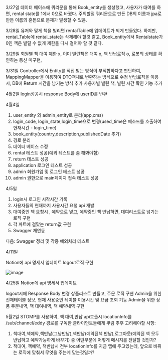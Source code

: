 3/27일
데이터 베이스에 쿼리문을 통해 Book_entity를 생성했고, 사용자가 대여를 하면, rental state를 1에서 0으로 바꿨다.
주의할점 쿼리문으로 만든 DB의 이름과 jpa로 만든 이름의 혼돈으로 문제가 발생할 수 있음.

3/28일
유저와 맞게 책을 빌리면 rentalTable에 업데이트가 되게 만들었다.
하지만, rental_Table에 rental_state는 삭제해야 할것 같고,
Book_entity에서 Rentalstate가 0인 책은 빌릴 수 없게 제한을 다시 걸어야 할 것 같다.

3/29일
회원별 책 대여 제한 x, 이미 빌린책은 대여 x, 책 반납로직 o, 로봇의 상태를 확인하는 통신 미구현,

3/31일
Controller에서 Entity를 직접 받는 방식이 부적합하다고 판단하여, MappingMapper을 이용하여 DTO객체로 변환하는 방식으로 수정
반납로직을 이용시, DB에 Return 시간을 남기는 방식 추가
사용자별 빌린 책, 빌린 시간 확인 기능 추가

4월2일
login성공시 response Body에 userID를 반환

4월4일
1. user_entity 와 admin_entity로 분리(app,cms)
2. login_code, login_state,login_time으로 변경(used_time은 메소드를 호출하여 현재시간 - login_time)
3. book_entity(country,description,publishedDate 추가)
4. 경로 분리
5. 데이터 베이스 수정
5. rental 테스트 성공(예외 테스트를 좀 해봐야함)
6. return 테스트 성공
7. application 로그인 테스트 성공
8. admin 회원가입 및 로그인 테스트 성공
9. admin 권한으로 main페이지 접속 테스트 성공

4/5일
1. login시 로그인 시작시간 기록
2. 사용자들의 현재까지 사용시간 요청 api 개발
3. 대여중인 책 요청시 , 예약으로 넣고, 예약중인 책 반납하면, 대여리스트로 넘기는 로직 구현
4. 각 파트에 걸맞는 return값 구현
5. Swagger 재연동

다음:
Swagger 정리 및 각종 예외처리 테스트


4/11일

Notion에 api 명세서 업데이트
logout로직 구현




![image](https://github.com/Losientonana/-Graduation_Project/assets/118197691/d5bb6370-b5e0-4943-a747-f1e1061cac12)





4/25일 Notion에 api 명세서 업데이트

logout시에 Response Body 변경
상품리스트 만들고, 주문 로직 구현
Admin을 위한 전체테이블 정보, 현재 사용중인 테이블 이용시간 및 요금 조회 기능
Admin을 위한 상품 주문내역, 책 대여내역, 책 예약내역 구현





5월2일 
STOMP를 사용하여,
책 대여,반납 api호출시 locationInfo를 
/sub/channel/eddy 경로를 구독한 클라이언트들에게 뿌림
추후 고려해야할 사항: 
1. 책대여,책예약,책반납(그냥반납),책반납(예약된책 반납),로그아웃(예약된 책 모두 반납하고 예약가능하게 바꾸기) 중 어떤부분에 어떻게 메시지를 전달할 것인가?
2. 책대여, 책예약, 책반납시 전부 locationInfo를 지금 앱에 주고있는데, 앞으로 바뀌는 로직에 맞춰서 무엇을 주는게 맞는것일까?
